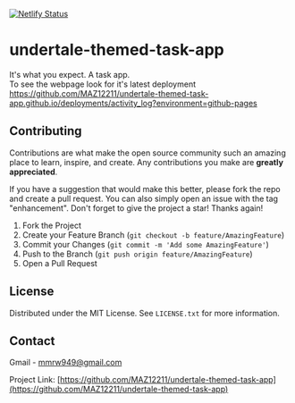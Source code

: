 [![Netlify Status](https://api.netlify.com/api/v1/badges/99a3ed7b-8c44-4057-927f-0e37de428484/deploy-status)](https://app.netlify.com/sites/silly-tereshkova-f5238e/deploys)
# undertale-themed-task-app
It's what you expect. A task app. <br>
To see the webpage look for it's latest deployment https://github.com/MAZ12211/undertale-themed-task-app.github.io/deployments/activity_log?environment=github-pages

<!-- CONTRIBUTING -->
## Contributing

Contributions are what make the open source community such an amazing place to learn, inspire, and create. Any contributions you make are **greatly appreciated**.

If you have a suggestion that would make this better, please fork the repo and create a pull request. You can also simply open an issue with the tag "enhancement".
Don't forget to give the project a star! Thanks again!

1. Fork the Project
2. Create your Feature Branch (`git checkout -b feature/AmazingFeature`)
3. Commit your Changes (`git commit -m 'Add some AmazingFeature'`)
4. Push to the Branch (`git push origin feature/AmazingFeature`)
5. Open a Pull Request

<!-- LICENSE -->
## License

Distributed under the MIT License. See `LICENSE.txt` for more information.

<!-- CONTACT -->
## Contact

Gmail - mmrw949@gmail.com

Project Link: [https://github.com/MAZ12211/undertale-themed-task-app](https://github.com/MAZ12211/undertale-themed-task-app)
